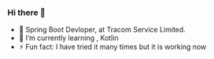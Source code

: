 ### Hi there 👋
- 🔭 Spring Boot Devloper, at Tracom Service Limited.
- 🌱 I’m currently learning , Kotlin 
- ⚡ Fun fact: I have tried it many times but it is working now

<!--
**Nzovia/Nzovia** is a ✨ _special_ ✨ repository because its `README.md` (this file) appears on your GitHub profile.

Here are some ideas to get you started:



- 👯 I’m looking to collaborate on ...
- 🤔 I’m looking for help with ...
- 💬 Ask me about ...
- 📫 How to reach me: ...
- 😄 Pronouns: ...

-->
